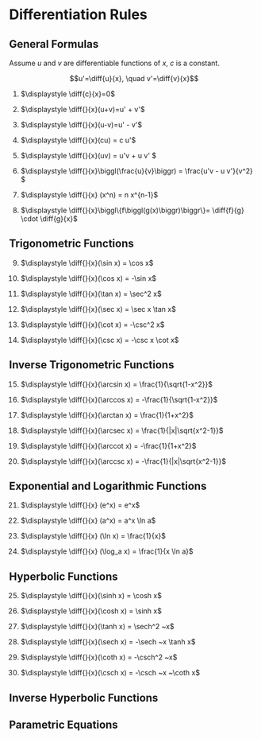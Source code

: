 # Differentiation Rules


## General Formulas
Assume $u$ and $v$ are differentiable functions of $x$, $c$ is a constant.

$$u'=\diff{u}{x}, \quad v'=\diff{v}{x}$$

1. $\displaystyle \diff{c}{x}=0$

2. $\displaystyle \diff{}{x}(u+v)=u' + v'$

3. $\displaystyle \diff{}{x}(u-v)=u' - v'$

4. $\displaystyle \diff{}{x}(cu) = c u'$

5. $\displaystyle \diff{}{x}(uv) = u'v + u v' $

6. $\displaystyle \diff{}{x}\biggl(\frac{u}{v}\biggr) = \frac{u'v - u v'}{v^2} $

7. $\displaystyle \diff{}{x} (x^n) = n x^{n-1}$

8. $\displaystyle \diff{}{x}\biggl\{f\biggl(g(x)\biggr)\biggr\}= \diff{f}{g} \cdot \diff{g}{x}$


## Trigonometric Functions

9. $\displaystyle \diff{}{x}(\sin x) = \cos x$

10. $\displaystyle \diff{}{x}(\cos x) = -\sin x$

11. $\displaystyle \diff{}{x}(\tan x) = \sec^2 x$

12. $\displaystyle \diff{}{x}(\sec x) = \sec x \tan x$

13. $\displaystyle \diff{}{x}(\cot x) = -\csc^2 x$

14. $\displaystyle \diff{}{x}(\csc x) = -\csc x \cot x$

## Inverse Trigonometric Functions
15. $\displaystyle \diff{}{x}(\arcsin x) = \frac{1}{\sqrt{1-x^2}}$

16. $\displaystyle \diff{}{x}(\arccos x) = -\frac{1}{\sqrt{1-x^2}}$

17. $\displaystyle \diff{}{x}(\arctan x) = \frac{1}{1+x^2}$

18. $\displaystyle \diff{}{x}(\arcsec x) = \frac{1}{|x|\sqrt{x^2-1}}$

19. $\displaystyle \diff{}{x}(\arccot x) = -\frac{1}{1+x^2}$

20. $\displaystyle \diff{}{x}(\arccsc x) = -\frac{1}{|x|\sqrt{x^2-1}}$

## Exponential and Logarithmic Functions
21. $\displaystyle \diff{}{x} (e^x) = e^x$

22. $\displaystyle \diff{}{x} (a^x) = a^x \ln a$

23. $\displaystyle \diff{}{x} (\ln x) = \frac{1}{x}$

24. $\displaystyle \diff{}{x} (\log_a x) = \frac{1}{x \ln a}$

## Hyperbolic Functions

25. $\displaystyle \diff{}{x}(\sinh x) = \cosh x$

26. $\displaystyle \diff{}{x}(\cosh x) = \sinh x$

27. $\displaystyle \diff{}{x}(\tanh x) = \sech^2 ~x$

28. $\displaystyle \diff{}{x}(\sech x) = -\sech ~x \tanh x$

29. $\displaystyle \diff{}{x}(\coth x) = -\csch^2 ~x$

30. $\displaystyle \diff{}{x}(\csch x) = -\csch ~x ~\coth x$



## Inverse Hyperbolic Functions

## Parametric Equations



